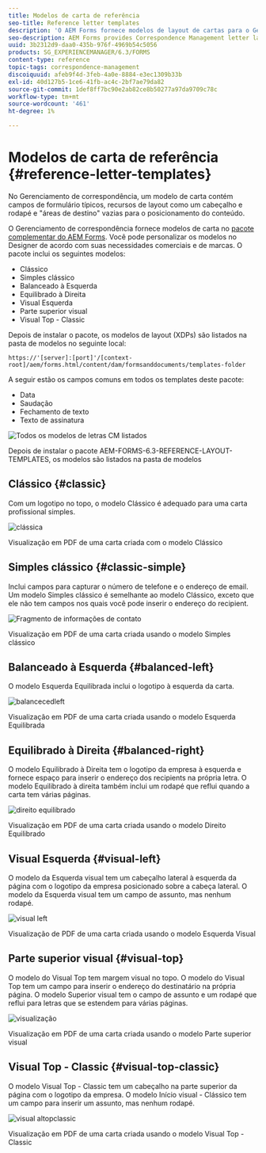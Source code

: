 ```yaml
---
title: Modelos de carta de referência
seo-title: Reference letter templates
description: 'O AEM Forms fornece modelos de layout de cartas para o Gerenciamento de correspondência que você pode usar para criar cartas rapidamente. '
seo-description: AEM Forms provides Correspondence Management letter layout templates that you can use to create letters quickly.
uuid: 3b2312d9-daa0-435b-976f-4969b54c5056
products: SG_EXPERIENCEMANAGER/6.3/FORMS
content-type: reference
topic-tags: correspondence-management
discoiquuid: afeb9f4d-3feb-4a0e-8884-e3ec1309b33b
exl-id: 40d127b5-1ce6-41fb-ac4c-2bf7ae79da82
source-git-commit: 1def8ff7bc90e2ab82ce8b50277a97da9709c78c
workflow-type: tm+mt
source-wordcount: '461'
ht-degree: 1%

---
```


# Modelos de carta de referência {#reference-letter-templates}

No Gerenciamento de correspondência, um modelo de carta contém campos de formulário típicos, recursos de layout como um cabeçalho e rodapé e &quot;áreas de destino&quot; vazias para o posicionamento do conteúdo.

O Gerenciamento de correspondência fornece modelos de carta no [pacote complementar do AEM Forms](https://experienceleague.adobe.com/docs/experience-manager-release-information/aem-release-updates/forms-updates/aem-forms-releases.html?lang=en). Você pode personalizar os modelos no Designer de acordo com suas necessidades comerciais e de marcas. O pacote inclui os seguintes modelos:

* Clássico
* Simples clássico
* Balanceado à Esquerda
* Equilibrado à Direita
* Visual Esquerda
* Parte superior visual
* Visual Top - Classic

Depois de instalar o pacote, os modelos de layout (XDPs) são listados na pasta de modelos no seguinte local:

`https://'[server]:[port]'/[context-root]/aem/forms.html/content/dam/formsanddocuments/templates-folder`

A seguir estão os campos comuns em todos os templates deste pacote:

* Data
* Saudação
* Fechamento de texto
* Texto de assinatura

![Todos os modelos de letras CM listados](assets/templatescorrespondence.png)

Depois de instalar o pacote AEM-FORMS-6.3-REFERENCE-LAYOUT-TEMPLATES, os modelos são listados na pasta de modelos

## Clássico {#classic}

Com um logotipo no topo, o modelo Clássico é adequado para uma carta profissional simples.

![clássica](assets/classic.png)

Visualização em PDF de uma carta criada com o modelo Clássico

## Simples clássico {#classic-simple}

Inclui campos para capturar o número de telefone e o endereço de email. Um modelo Simples clássico é semelhante ao modelo Clássico, exceto que ele não tem campos nos quais você pode inserir o endereço do recipient.

![Fragmento de informações de contato](assets/classicsimple.png)

Visualização em PDF de uma carta criada usando o modelo Simples clássico

## Balanceado à Esquerda {#balanced-left}

O modelo Esquerda Equilibrada inclui o logotipo à esquerda da carta.

![balancecedleft](assets/balancedleft.png)

Visualização em PDF de uma carta criada usando o modelo Esquerda Equilibrada

## Equilibrado à Direita {#balanced-right}

O modelo Equilibrado à Direita tem o logotipo da empresa à esquerda e fornece espaço para inserir o endereço dos recipients na própria letra. O modelo Equilibrado à direita também inclui um rodapé que reflui quando a carta tem várias páginas.

![direito equilibrado](assets/balancedright.png)

Visualização em PDF de uma carta criada usando o modelo Direito Equilibrado

## Visual Esquerda {#visual-left}

O modelo da Esquerda visual tem um cabeçalho lateral à esquerda da página com o logotipo da empresa posicionado sobre a cabeça lateral. O modelo da Esquerda visual tem um campo de assunto, mas nenhum rodapé.

![visual left](assets/visualleft.png)

Visualização de PDF de uma carta criada usando o modelo Esquerda Visual

## Parte superior visual {#visual-top}

O modelo do Visual Top tem margem visual no topo. O modelo do Visual Top tem um campo para inserir o endereço do destinatário na própria página. O modelo Superior visual tem o campo de assunto e um rodapé que reflui para letras que se estendem para várias páginas.

![visualização](assets/visualtop.png)

Visualização em PDF de uma carta criada usando o modelo Parte superior visual

## Visual Top - Classic {#visual-top-classic}

O modelo Visual Top - Classic tem um cabeçalho na parte superior da página com o logotipo da empresa. O modelo Início visual - Clássico tem um campo para inserir um assunto, mas nenhum rodapé.

![visual altopclassic](assets/visualtopclassic.png)

Visualização em PDF de uma carta criada usando o modelo Visual Top - Classic
